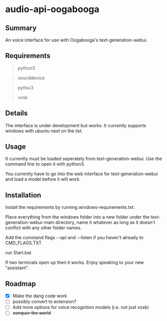 # audio-api-oogabooga

## Summary
An voice interface for use with Oogabooga's text-generation-webui.

## Requirements
> python3

> sounddevice

> pyttsx3

> vosk

## Details
The interface is under development but works. It currently supports windows with ubuntu next on the list.

## Usage
It currently must be loaded seperately from text-generation-webui. Use the command line to open it with python3.

You currently have to go into the web interface for text-generation-webui and load a model before it will work.

## Installation

Install the requirements by running windows-requirements.txt.

Place everything from the windows folder into a new folder under the text-generation-webui-main directory, name it whatever as long as it doesn't conflict with any other folder names.

Add the command flags --api and --listen if you haven't already to CMD_FLAGS.TXT

run Start.bat

If two terminals open up then it works. Enjoy speaking to your new "assistant".

## Roadmap
- [x] Make the dang code work
- [ ] possibly convert to extension?
- [ ] Add more options for voice recognition models (i.e. not just vosk)
- [ ] ~~conquer the world~~
